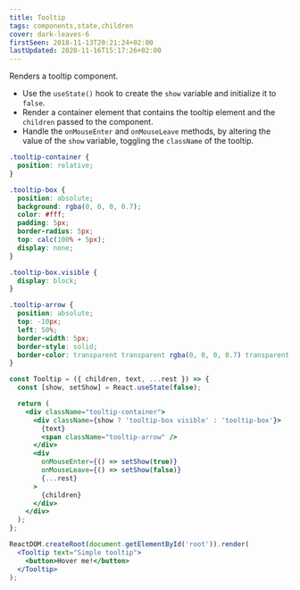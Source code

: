 ```yaml
---
title: Tooltip
tags: components,state,children
cover: dark-leaves-6
firstSeen: 2018-11-13T20:21:24+02:00
lastUpdated: 2020-11-16T15:17:26+02:00
---
```


Renders a tooltip component.

- Use the `useState()` hook to create the `show` variable and initialize it to `false`.
- Render a container element that contains the tooltip element and the `children` passed to the component.
- Handle the `onMouseEnter` and `onMouseLeave` methods, by altering the value of the `show` variable, toggling the `className` of the tooltip.

```css
.tooltip-container {
  position: relative;
}

.tooltip-box {
  position: absolute;
  background: rgba(0, 0, 0, 0.7);
  color: #fff;
  padding: 5px;
  border-radius: 5px;
  top: calc(100% + 5px);
  display: none;
}

.tooltip-box.visible {
  display: block;
}

.tooltip-arrow {
  position: absolute;
  top: -10px;
  left: 50%;
  border-width: 5px;
  border-style: solid;
  border-color: transparent transparent rgba(0, 0, 0, 0.7) transparent;
}
```

```jsx
const Tooltip = ({ children, text, ...rest }) => {
  const [show, setShow] = React.useState(false);

  return (
    <div className="tooltip-container">
      <div className={show ? 'tooltip-box visible' : 'tooltip-box'}>
        {text}
        <span className="tooltip-arrow" />
      </div>
      <div
        onMouseEnter={() => setShow(true)}
        onMouseLeave={() => setShow(false)}
        {...rest}
      >
        {children}
      </div>
    </div>
  );
};
```

```jsx
ReactDOM.createRoot(document.getElementById('root')).render(
  <Tooltip text="Simple tooltip">
    <button>Hover me!</button>
  </Tooltip>
);
```
